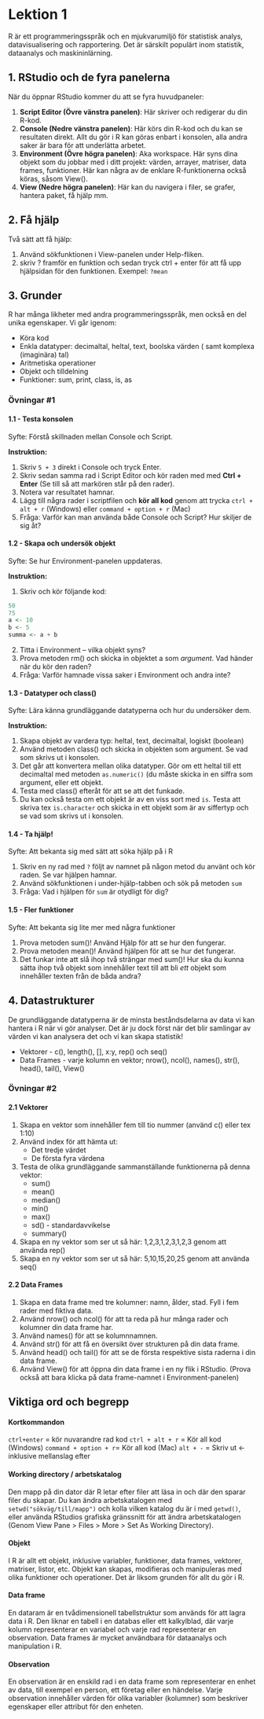 # Lektion 1
R är ett programmeringsspråk och en mjukvarumiljö för statistisk analys, datavisualisering och rapportering. Det är särskilt populärt inom statistik, dataanalys och maskininlärning.

## 1. RStudio och de fyra panelerna
När du öppnar RStudio kommer du att se fyra huvudpaneler:
1. **Script Editor (Övre vänstra panelen)**: Här skriver och redigerar du din R-kod.
2. **Console (Nedre vänstra panelen)**: Här körs din R-kod och du kan se resultaten direkt. Allt du gör i R kan göras enbart i konsolen, alla andra saker är bara för att underlätta arbetet.
3. **Environment (Övre högra panelen)**: Aka workspace. Här syns dina objekt som du jobbar med i ditt projekt: värden, arrayer, matriser, data frames, funktioner. Här kan några av de enklare R-funktionerna också köras, såsom View().
4. **View (Nedre högra panelen)**: Här kan du navigera i filer, se grafer, hantera paket, få hjälp mm.

## 2. Få hjälp
Två sätt att få hjälp:

1. Använd sökfunktionen i View-panelen under Help-fliken.
2. skriv ? framför en funktion och sedan tryck ctrl + enter för att få upp hjälpsidan för den funktionen. Exempel: `?mean`

## 3. Grunder

R har många likheter med andra programmeringsspråk, men också en del unika egenskaper. Vi går igenom:

* Köra kod
* Enkla datatyper: decimaltal, heltal, text, boolska värden ( samt komplexa (imaginära) tal)
* Aritmetiska operationer
* Objekt och tilldelning
* Funktioner: sum, print, class, is, as

### Övningar #1

#### 1.1 - Testa konsolen

Syfte: Förstå skillnaden mellan Console och Script.

**Instruktion:**
1. Skriv `5 + 3` direkt i Console och tryck Enter.
2. Skriv sedan samma rad i Script Editor och kör raden med med **Ctrl + Enter** (Se till så att markören står på den rader).
3. Notera var resultatet hamnar.
4. Lägg till några rader i scriptfilen och **kör all kod** genom att trycka `ctrl + alt + r` (Windows) eller `command + option + r` (Mac)
5. Fråga: Varför kan man använda både Console och Script? Hur skiljer de sig åt?

#### 1.2 - Skapa och undersök objekt

Syfte: Se hur Environment-panelen uppdateras.

**Instruktion:**
1. Skriv och kör följande kod:
```r
50
75
a <- 10
b <- 5
summa <- a + b
```
2. Titta i Environment – vilka objekt syns?
3. Prova metoden rm() och skicka in objektet a som *argument*. Vad händer när du kör den raden?
5. Fråga: Varför hamnade vissa saker i Environment och andra inte?

#### 1.3 - Datatyper och class()

Syfte: Lära känna grundläggande datatyperna och hur du undersöker dem.

**Instruktion:**
1. Skapa objekt av vardera typ: heltal, text, decimaltal, logiskt (boolean)
2. Använd metoden class() och skicka in objekten som argument. Se vad som skrivs ut i konsolen.
3. Det går att konvertera mellan olika datatyper. Gör om ett heltal till ett decimaltal med metoden `as.numeric()` (du måste skicka in en siffra som argument, eller ett objekt.
4. Testa med class() efteråt för att se att det funkade.
5. Du kan också testa om ett objekt är av en viss sort med `is`. Testa att skriva tex `is.character` och skicka in ett objekt som är av siffertyp och se vad som skrivs ut i konsolen.

#### 1.4 - Ta hjälp!

Syfte: Att bekanta sig med sätt att söka hjälp på i R
1. Skriv en ny rad med `?` följt av namnet på någon metod du använt och kör raden. Se var hjälpen hamnar.
2. Använd sökfunktionen i under-hjälp-tabben och sök på metoden `sum`
3. Fråga: Vad i hjälpen för `sum` är otydligt för dig?

#### 1.5 - Fler funktioner

Syfte: Att bekanta sig lite mer med några funktioner

1. Prova metoden sum()! Använd Hjälp för att se hur den fungerar.
2. Prova metoden mean()! Använd hjälpen för att se hur det fungerar.
3. Det funkar inte att slå ihop två strängar med sum()! Hur ska du kunna sätta ihop två objekt som innehåller text till att bli *ett* objekt som innehåller texten från de båda andra?

## 4. Datastrukturer

De grundläggande datatyperna är de minsta beståndsdelarna av data vi kan hantera i R när vi gör analyser. Det är ju dock först när det blir samlingar av värden vi kan analysera det och vi kan skapa statistik!

* Vektorer - c(), length(), [], x:y, rep() och seq()
* Data Frames - varje kolumn en vektor; nrow(), ncol(), names(), str(), head(), tail(), View()

### Övningar #2

#### 2.1 Vektorer

1. Skapa en vektor som innehåller fem till tio nummer (använd c() eller tex 1:10)
2. Använd index för att hämta ut:
    * Det tredje värdet
    * De första fyra värdena
3. Testa de olika grundläggande sammanställande funktionerna på denna vektor:
    * sum()
    * mean()
    * median()
    * min()
    * max()
    * sd() - standardavvikelse
    * summary()
4. Skapa en ny vektor som ser ut så här: 1,2,3,1,2,3,1,2,3 genom att använda rep()
5. Skapa en ny vektor som ser ut så här: 5,10,15,20,25 genom att använda seq()

#### 2.2 Data Frames
1. Skapa en data frame med tre kolumner: namn, ålder, stad. Fyll i fem rader med fiktiva data.
2. Använd nrow() och ncol() för att ta reda på hur många rader och kolumner din data frame har.
3. Använd names() för att se kolumnnamnen.
4. Använd str() för att få en översikt över strukturen på din data frame.
5. Använd head() och tail() för att se de första respektive sista raderna i din data frame.
6. Använd View() för att öppna din data frame i en ny flik i RStudio. (Prova också att bara klicka på data frame-namnet i Environment-panelen)

## Viktiga ord och begrepp

#### Kortkommandon

`ctrl+enter` = kör nuvarandre rad kod
`ctrl + alt + r` = Kör all kod (Windows)
`command + option + r`= Kör all kod (Mac)
`alt + -` = Skriv ut <- inklusive mellanslag efter

#### Working directory / arbetskatalog
Den mapp på din dator där R letar efter filer att läsa in och där den sparar filer du skapar. Du kan ändra arbetskatalogen med `setwd("sökväg/till/mapp")` och kolla vilken katalog du är i med `getwd()`, eller använda RStudios grafiska gränssnitt för att ändra arbetskatalogen (Genom View Pane > Files > More > Set As Working Directory).

#### Objekt
I R är allt ett objekt, inklusive variabler, funktioner, data frames, vektorer, matriser, listor, etc. Objekt kan skapas, modifieras och manipuleras med olika funktioner och operationer. Det är liksom grunden för allt du gör i R.

#### Data frame
En dataram är en tvådimensionell tabellstruktur som används för att lagra data i R. Den liknar en tabell i en databas eller ett kalkylblad, där varje kolumn representerar en variabel och varje rad representerar en observation. Data frames är mycket användbara för dataanalys och manipulation i R.

#### Observation
En observation är en enskild rad i en data frame som representerar en enhet av data, till exempel en person, ett företag eller en händelse. Varje observation innehåller värden för olika variabler (kolumner) som beskriver egenskaper eller attribut för den enheten.

